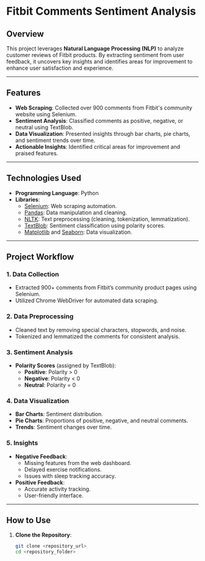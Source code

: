 # Fitbit Comments Sentiment Analysis

## Overview
This project leverages **Natural Language Processing (NLP)** to analyze customer reviews of Fitbit products. By extracting sentiment from user feedback, it uncovers key insights and identifies areas for improvement to enhance user satisfaction and experience.

---

## Features
- **Web Scraping**: Collected over 900 comments from Fitbit's community website using Selenium.
- **Sentiment Analysis**: Classified comments as positive, negative, or neutral using TextBlob.
- **Data Visualization**: Presented insights through bar charts, pie charts, and sentiment trends over time.
- **Actionable Insights**: Identified critical areas for improvement and praised features.

---

## Technologies Used
- **Programming Language**: Python  
- **Libraries**:
  - [Selenium](https://selenium.dev): Web scraping automation.
  - [Pandas](https://pandas.pydata.org/): Data manipulation and cleaning.
  - [NLTK](https://www.nltk.org/): Text preprocessing (cleaning, tokenization, lemmatization).
  - [TextBlob](https://textblob.readthedocs.io/): Sentiment classification using polarity scores.
  - [Matplotlib](https://matplotlib.org/) and [Seaborn](https://seaborn.pydata.org/): Data visualization.

---

## Project Workflow

### 1. Data Collection
- Extracted 900+ comments from Fitbit’s community product pages using Selenium.
- Utilized Chrome WebDriver for automated data scraping.

### 2. Data Preprocessing
- Cleaned text by removing special characters, stopwords, and noise.
- Tokenized and lemmatized the comments for consistent analysis.

### 3. Sentiment Analysis
- **Polarity Scores** (assigned by TextBlob):
  - **Positive**: Polarity > 0  
  - **Negative**: Polarity < 0  
  - **Neutral**: Polarity = 0  

### 4. Data Visualization
- **Bar Charts**: Sentiment distribution.  
- **Pie Charts**: Proportions of positive, negative, and neutral comments.  
- **Trends**: Sentiment changes over time.

### 5. Insights
- **Negative Feedback**:
  - Missing features from the web dashboard.
  - Delayed exercise notifications.
  - Issues with sleep tracking accuracy.
- **Positive Feedback**:
  - Accurate activity tracking.
  - User-friendly interface.

---

## How to Use

1. **Clone the Repository**:
   ```bash
   git clone <repository_url>
   cd <repository_folder>
